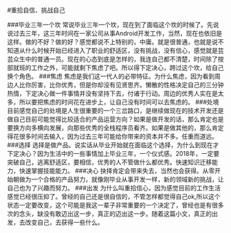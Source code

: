 #重拾自信、挑战自己

###毕业三年一个坎
常说毕业三年一个坎，现在到了面临这个坎的时候了。先说说过去三年，这三年时间在一家公司从事Android开发工作，当然，现在也依旧是这样。做的不好？做的好？感觉都说不上特别的，中庸。就是很普通，也就是说不知道从什么时候开始已经进入了职业的舒适区，没有挑战，没有信心，感觉就是芸芸众生中的普通一员。现在的心态到底是怎样的，我连自己都不清楚，时间除了按部就班的工作之外，可能就剩下焦虑了吧。所以得下定决心，跨过这个坎，给自己换个角色。
###焦虑
焦虑是我们这一代人的必带特征。为什么焦虑，因为看到周边人比你厉害，比你优秀，但是你却没有见贤思齐。懒散的性格决定自己的三分钟热情，下定决心做一件事情并没有坚持下去，付诸于行动。周边的优秀人实在是太多，所以要把焦虑的时间花在进步上，让自己没有时间可以去焦虑的。
###处境
目前感觉自己的处境是人生很重要的一个三岔路口，是继续做现在的技术开发还是做自己目前可能觉得比较适合的产品运营方向？如果是做开发的话，那么肯定也是要换方向多横向发展，向那些优秀的全栈程序员看齐。如果是做其他的，那么肯定得花很多时间去输入，因为过去三年可能给你带来的资本并不多。任重而道远。
###选择
选择是做产品。说实话从毕业开始就在面临这个选择，为什么到现在才下定决心？因为生活中的一些事情加上毕业三年，一个仪式感。2018年，一定要突破自己，逃离舒适区，要相信，优秀的人不管做什么都优秀。快速知识迁移能力，快速掌握技能能力。
###决心
抉择肯定会带来失去，当然也会获得。从零开始朝做为一个合格的产品努力，就像刚毕业从事开发一样，新的领域新的挑战，让自己也为了兴趣而努力。
###出发
为什么叫重拾信心，因为感觉目前的工作生活感觉已经很压抑了。曾经的自己还是很自信的，不管怎样都觉得自己ok,所以这个状态一定要改变，这个可能是我这一辈子非常重要的一个决定了，曾经也是有很多次的念头，缺没有敢迈出这一步，真正的迈出这一步。随着这篇小文，真正的出发，去改变自己，去获得一些什么。

